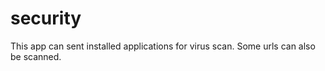 # security 
This app can sent installed applications for virus scan.
Some urls can also be scanned.
